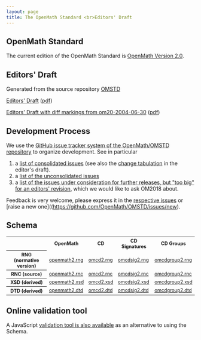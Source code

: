 ```yaml
---
layout: page
title: The OpenMath Standard <br>Editors' Draft
---
```


## OpenMath Standard

The current edition of the OpenMath Standard is [OpenMath Version 2.0](../om20-2004-06-30).

## Editors' Draft

Generated from the source repository [OMSTD](https://github.com/OpenMath/OMSTD)

[Editors' Draft](omstd20.html) ([pdf](omstd20.pdf))

[Editors' Draft with diff markings from om20-2004-06-30](omstd20-diff.html) ([pdf](omstd20-diff.pdf))

## Development Process

We use the [GitHub issue tracker system of the OpenMath/OMSTD repository](https://github.com/OpenMath/OMSTD/issues) to organize development. See in particular

1. a [list of consolidated issues](https://github.com/OpenMath/OMSTD/milestone/1?closed=1) (see also the [change tabulation](https://openmath.github.io/standard/om20-editors-draft/omstd20.html#chgr2) in the editor's draft).
2. a [list of the unconsolidated issues](https://github.com/OpenMath/OMSTD/milestone/1)
3. a [list of the issues under consideration for further releases, but "too big" for an editors' revision](https://github.com/OpenMath/OMSTD/milestone/2), which we would like to ask OM2018 about.

Feedback is very welcome, please express it in the [respective issues](https://github.com/OpenMath/OMSTD/issues) or [raise a new one]((https://github.com/OpenMath/OMSTD/issues/new). 

## Schema

<table style="font-size:90%;">
<tr>
<th> </th>
<th> OpenMath</th>
<th> CD </th>
<th> CD Signatures </th>
<th> CD Groups</th>
</tr>
<tr>
<th> RNG (normative version) </th>
<td> <a href="openmath2.rng">openmath2.rng</a> </td>
<td> <a href="omcd2.rng">omcd2.rng</a> </td>
<td> <a href="omcdsig2.rng">omcdsig2.rng</a> </td>
<td> <a href="omcdgroup2.rng">omcdgroup2.rng</a> </td>
</tr>
<tr>
<th> RNC (source)</th>
<td> <a href="openmath2.rnc">openmath2.rnc</a> </td>
<td> <a href="omcd2.rnc">omcd2.rnc</a> </td>
<td> <a href="omcdsig2.rnc">omcdsig2.rnc</a> </td>
<td> <a href="omcdgroup2.rnc">omcdgroup2.rnc</a> </td>
</tr>
<tr>
<th> XSD (derived)</th>
<td> <a href="openmath2.xsd">openmath2.xsd</a> </td>
<td> <a href="omcd2.xsd">omcd2.xsd</a> </td>
<td> <a href="omcdsig2.xsd">omcdsig2.xsd</a> </td>
<td> <a href="omcdgroup2.xsd">omcdgroup2.xsd</a> </td>
</tr>
<tr>
<th> DTD (derived)</th>
<td> <a href="openmath2.dtd">openmath2.dtd</a> </td>
<td> <a href="omcd2.dtd">omcd2.dtd</a> </td>
<td> <a href="omcdsig2.dtd">omcdsig2.dtd</a> </td>
<td> <a href="omcdgroup2.dtd">omcdgroup2.dtd</a> </td>
</tr>
</table>

## Online validation tool
A JavaScript [validation tool is also available](/validation#web-based-checking-tool) as an alternative to using the Schema.
